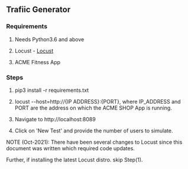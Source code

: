 ## Trafiic Generator

### Requirements

1. Needs Python3.6 and above

2. Locust - [Locust](https://docs.locust.io/en/stable/installation.html)

3. ACME Fitness App 

### Steps

1. pip3 install -r requirements.txt

2. locust --host=http://{IP ADDRESS}:{PORT}, where IP_ADDRESS and PORT are the address on which the ACME SHOP App is running. 

3. Navigate to http://localhost:8089

4. Click on 'New Test' and provide the number of users to simulate. 

NOTE (Oct-2021):
There have been several changes to Locust since this document was written which 
required code updates. 

Further, if installing the latest Locust distro. skip Step(1). 


